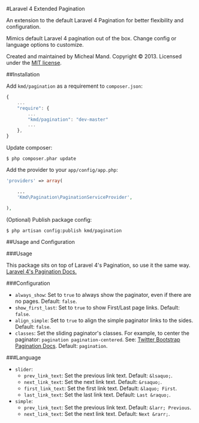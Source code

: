 #Laravel 4 Extended Pagination

An extension to the default Laravel 4 Pagination for better flexibility and configuration.

Mimics default Laravel 4 pagination out of the box. Change config or language options to customize.

Created and maintained by Micheal Mand. Copyright &copy; 2013. Licensed under the [MIT license](LICENSE.md).

##Installation

Add `kmd/pagination` as a requirement to `composer.json`:

```javascript
{
    ...
    "require": {
        ...
        "kmd/pagination": "dev-master"
        ...
    },
}
```

Update composer:

```
$ php composer.phar update
```

Add the provider to your `app/config/app.php`:

```php
'providers' => array(

    ...
    'Kmd\Pagination\PaginationServiceProvider',

),
```

(Optional) Publish package config:

```
$ php artisan config:publish kmd/pagination
```

##Usage and Configuration

###Usage

This package sits on top of Laravel 4's Pagination, so use it the same way. [Laravel 4's Pagination Docs.](http://laravel.com/docs/pagination#usage)

###Configuration

 * `always_show`: Set to `true` to always show the paginator, even if there are no pages. Default: `false`.
 * `show_first_last`: Set to `true` to show First/Last page links. Default: `false`.
 * `align_simple`: Set to `true` to align the simple paginator links to the sides. Default: `false`.
 * `classes`: Set the sliding paginator's classes. For example, to center the paginator: `pagination pagination-centered`. See: [Twitter Bootstrap Pagination Docs](http://twitter.github.io/bootstrap/components.html#pagination). Default: `pagination`.

###Language

 * `slider`:
   * `prev_link_text`: Set the previous link text. Default: `&lsaquo;`.
   * `next_link_text`: Set the next link text. Default: `&rsaquo;`.
   * `first_link_text`: Set the first link text. Default: `&laquo; First`.
   * `last_link_text`: Set the last link text. Default: `Last &raquo;`.
 * `simple`:
   * `prev_link_text`: Set the previous link text. Default: `&larr; Previous`.
   * `next_link_text`: Set the next link text. Default: `Next &rarr;`.


